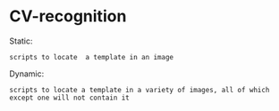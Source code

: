 # CV-recognition

Static: 

    scripts to locate  a template in an image

Dynamic:

    scripts to locate a template in a variety of images, all of which except one will not contain it